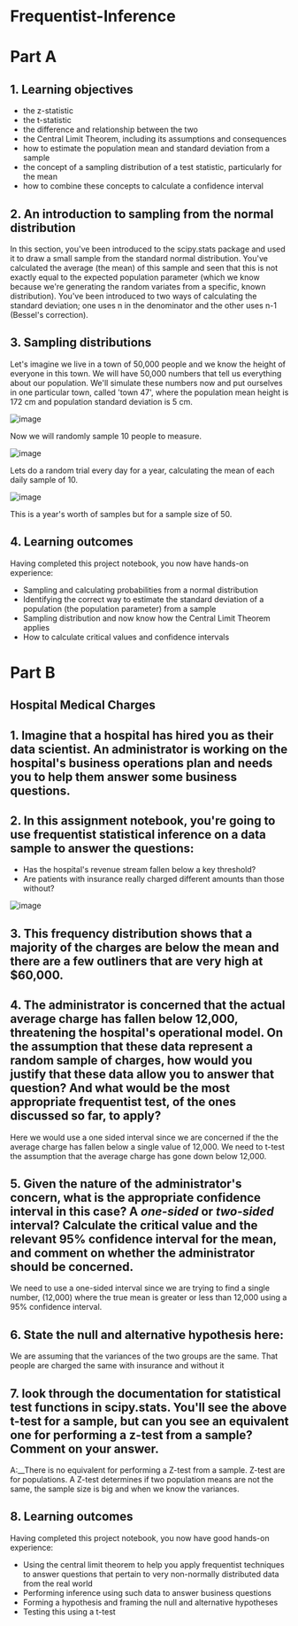 # Frequentist-Inference

# Part A

## 1. Learning objectives

- the z-statistic
- the t-statistic
- the difference and relationship between the two
- the Central Limit Theorem, including its assumptions and consequences
- how to estimate the population mean and standard deviation from a sample
- the concept of a sampling distribution of a test statistic, particularly for the mean
- how to combine these concepts to calculate a confidence interval

## 2. An introduction to sampling from the normal distribution

In this section, you've been introduced to the scipy.stats package and used it to draw a small sample from the standard normal distribution. You've calculated the average (the mean) of this sample and seen that this is not exactly equal to the expected population parameter (which we know because we're generating the random variates from a specific, known distribution). You've been introduced to two ways of calculating the standard deviation; one uses n in the denominator and the other uses n-1 (Bessel's correction). 

## 3. Sampling distributions

Let's imagine we live in a town of 50,000 people and we know the height of everyone in this town. We will have 50,000 numbers that tell us everything about our population. We'll simulate these numbers now and put ourselves in one particular town, called 'town 47', where the population mean height is 172 cm and population standard deviation is 5 cm.

![image](https://user-images.githubusercontent.com/86930309/223910675-7ab3d51c-30e8-4351-98c6-8f584631815f.png)

Now we will randomly sample 10 people to measure.

![image](https://user-images.githubusercontent.com/86930309/223910873-9da7135a-720a-4446-b39a-f9398eb1efa8.png)

Lets do a random trial every day for a year, calculating the mean of each daily sample of 10.

![image](https://user-images.githubusercontent.com/86930309/223911152-75349868-d18c-4520-9453-8e61f1cc488f.png)

This is a year's worth of samples but for a sample size of 50.

## 4. Learning outcomes

Having completed this project notebook, you now have hands-on experience:

- Sampling and calculating probabilities from a normal distribution
- Identifying the correct way to estimate the standard deviation of a population (the population parameter) from a sample
- Sampling distribution and now know how the Central Limit Theorem applies
- How to calculate critical values and confidence intervals

# Part B

## Hospital Medical Charges

## 1. Imagine that a hospital has hired you as their data scientist. An administrator is working on the hospital's business operations plan and needs you to help them answer some business questions.

## 2. In this assignment notebook, you're going to use frequentist statistical inference on a data sample to answer the questions:

- Has the hospital's revenue stream fallen below a key threshold?
- Are patients with insurance really charged different amounts than those without?


![image](https://user-images.githubusercontent.com/86930309/223912716-d3e884c5-9baa-46cf-8042-8b2bf25f3805.png)

## 3. This frequency distribution shows that a majority of the charges are below the mean and there are a few outliners that are very high at $60,000.

## 4. The administrator is concerned that the actual average charge has fallen below 12,000, threatening the hospital's operational model. On the assumption that these data represent a random sample of charges, how would you justify that these data allow you to answer that question? And what would be the most appropriate frequentist test, of the ones discussed so far, to apply?

Here we would use a one sided interval since we are concerned if the the average charge has fallen below a single value of 12,000. We need to t-test the assumption that the average charge has gone down below 12,000.

## 5. Given the nature of the administrator's concern, what is the appropriate confidence interval in this case? A *one-sided* or *two-sided* interval? Calculate the critical value and the relevant 95% confidence interval for the mean, and comment on whether the administrator should be concerned.

We need to use a one-sided interval since we are trying to find a single number, (12,000) where the true mean is greater or less than 12,000 using a 95% confidence interval.

## 6. State the null and alternative hypothesis here:

We are assuming that the variances of the two groups are the same. That people are charged the same with insurance and without it

## 7. look through the documentation for statistical test functions in scipy.stats. You'll see the above t-test for a sample, but can you see an equivalent one for performing a z-test from a sample? Comment on your answer.

A:__There is no equivalent for performing a Z-test from a sample. Z-test are for populations. A Z-test determines if two population means are not the same, the sample size is big and when we know the variances.

## 8. Learning outcomes

Having completed this project notebook, you now have good hands-on experience:

- Using the central limit theorem to help you apply frequentist techniques to answer questions that pertain to very non-normally distributed data from the real world
- Performing inference using such data to answer business questions
- Forming a hypothesis and framing the null and alternative hypotheses
- Testing this using a t-test
